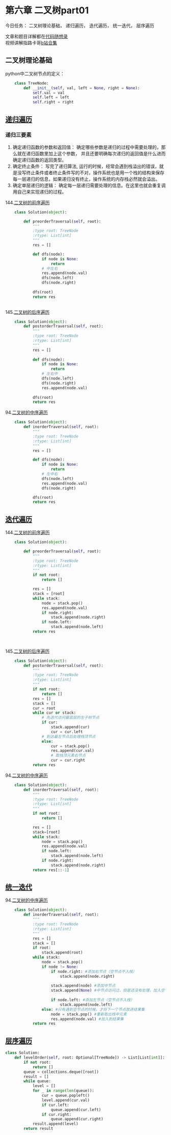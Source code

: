 # 第六章  二叉树part01

今日任务： 二叉树理论基础， 递归遍历， 迭代遍历， 统一迭代， 层序遍历

文章和题目详解都在[代码随想录](https://programmercarl.com/)  
视频讲解指路卡哥[b站合集](https://space.bilibili.com/525438321/channel/collectiondetail?sid=180037)

## 二叉树理论基础
python中二叉树节点的定义：
```python
    class TreeNode:
        def __init__(self, val, left = None, right = None):
            self.val = val
            self.left = left
            self.right = right
```

## [递归遍历](https://programmercarl.com/%E4%BA%8C%E5%8F%89%E6%A0%91%E7%9A%84%E9%80%92%E5%BD%92%E9%81%8D%E5%8E%86.html)
### 递归三要素
1. 确定递归函数的参数和返回值： 确定哪些参数是递归的过程中需要处理的，那么就在递归函数里加上这个参数， 并且还要明确每次递归的返回值是什么进而确定递归函数的返回类型。
2. 确定终止条件： 写完了递归算法, 运行的时候，经常会遇到栈溢出的错误，就是没写终止条件或者终止条件写的不对，操作系统也是用一个栈的结构来保存每一层递归的信息，如果递归没有终止，操作系统的内存栈必然就会溢出。
3. 确定单层递归的逻辑： 确定每一层递归需要处理的信息。在这里也就会重复调用自己来实现递归的过程。  

144.[二叉树的前序遍历](https://leetcode.com/problems/binary-tree-preorder-traversal/)
```python
    class Solution(object):

        def preorderTraversal(self, root):
            """
            :type root: TreeNode
            :rtype: List[int]
            """
            res = []

            def dfs(node):
                if node is None:
                    return
                # 中左右
                res.append(node.val)
                dfs(node.left)
                dfs(node.right)
            
            dfs(root)
            return res
        
```
145.[二叉树的后序遍历](https://leetcode.com/problems/binary-tree-postorder-traversal/submissions/1515304376/)
```python
    class Solution(object):
        def postorderTraversal(self, root):
            """
            :type root: TreeNode
            :rtype: List[int]
            """
            res = []
            
            def dfs(node):
                if node is None:
                    return
                # 左右中
                dfs(node.left)
                dfs(node.right)
                res.append(node.val)
            
            dfs(root)
            return res
```
94.[二叉树的中序遍历](https://leetcode.com/problems/binary-tree-inorder-traversal/description/)
```python
    class Solution(object):
        def inorderTraversal(self, root):
            """
            :type root: TreeNode
            :rtype: List[int]
            """
            res = []

            def dfs(node):
                if node is None:
                    return 
                # 左中右
                dfs(node.left)
                res.append(node.val)
                dfs(node.right)

            dfs(root)
            return res

```


## [迭代遍历](https://programmercarl.com/%E4%BA%8C%E5%8F%89%E6%A0%91%E7%9A%84%E8%BF%AD%E4%BB%A3%E9%81%8D%E5%8E%86.html#%E7%AE%97%E6%B3%95%E5%85%AC%E5%BC%80%E8%AF%BE)
144.[二叉树的前序遍历](https://leetcode.com/problems/binary-tree-preorder-traversal/)
```python
    class Solution(object):

        def preorderTraversal(self, root):
            """
            :type root: TreeNode
            :rtype: List[int]
            """
            if not root:
                return []

            res = []
            stack = [root]
            while stack:
                node = stack.pop()
                res.append(node.val)
                if node.right:
                    stack.append(node.right)
                if node.left:
                    stack.append(node.left)
            return res

        
```
145.[二叉树的后序遍历](https://leetcode.com/problems/binary-tree-postorder-traversal/submissions/1515304376/)
```python
    class Solution(object):
        def postorderTraversal(self, root):
            """
            :type root: TreeNode
            :rtype: List[int]
            """
            if not root:
                return []
            res = []
            stack = []
            cur = root
            while cur or stack:
                # 先迭代访问最底层的左子树节点
                if cur:     
                    stack.append(cur)
                    cur = cur.left		
                # 到达最左节点后处理栈顶节点    
                else:		
                    cur = stack.pop()
                    res.append(cur.val)
                    # 取栈顶元素右节点
                    cur = cur.right	
            return res
```
94.[二叉树的中序遍历](https://leetcode.com/problems/binary-tree-inorder-traversal/description/)
```python
    class Solution(object):
        def inorderTraversal(self, root):
            """
            :type root: TreeNode
            :rtype: List[int]
            """
            if not root:
                return []

            res = []
            stack=[root]
            while stack:
                node = stack.pop()
                res.append(node.val)
                if node.left:
                    stack.append(node.left)
                if node.right:
                    stack.append(node.right)
            return res[::-1]


```



## [统一迭代](https://programmercarl.com/%E4%BA%8C%E5%8F%89%E6%A0%91%E7%9A%84%E7%BB%9F%E4%B8%80%E8%BF%AD%E4%BB%A3%E6%B3%95.html)
94.[二叉树的中序遍历](https://leetcode.com/problems/binary-tree-inorder-traversal/description/)
```python
    class Solution(object):
        def inorderTraversal(self, root):
            """
            :type root: TreeNode
            :rtype: List[int]
            """
            res = []
            stack = []
            if root:
                stack.append(root)
            while stack:
                node = stack.pop()
                if node != None:
                    if node.right: #添加右节点（空节点不入栈）
                        stack.append(node.right)
                    
                    stack.append(node) #添加中节点
                    stack.append(None) #中节点访问过，但是还没有处理，加入空节点做为标记。
                    
                    if node.left: #添加左节点（空节点不入栈）
                        stack.append(node.left)
                else: #只有遇到空节点的时候，才将下一个节点放进结果集
                    node = stack.pop() #重新取出栈中元素
                    res.append(node.val) #加入到结果集
            return res


```

## [层序遍历](https://programmercarl.com/0102.%E4%BA%8C%E5%8F%89%E6%A0%91%E7%9A%84%E5%B1%82%E5%BA%8F%E9%81%8D%E5%8E%86.html#%E7%AE%97%E6%B3%95%E5%85%AC%E5%BC%80%E8%AF%BE)
```python
class Solution:
    def levelOrder(self, root: Optional[TreeNode]) -> List[List[int]]:
        if not root:
            return []
        queue = collections.deque([root])
        result = []
        while queue:
            level = []
            for _ in range(len(queue)):
                cur = queue.popleft()
                level.append(cur.val)
                if cur.left:
                    queue.append(cur.left)
                if cur.right:
                    queue.append(cur.right)
            result.append(level)
        return result
```


